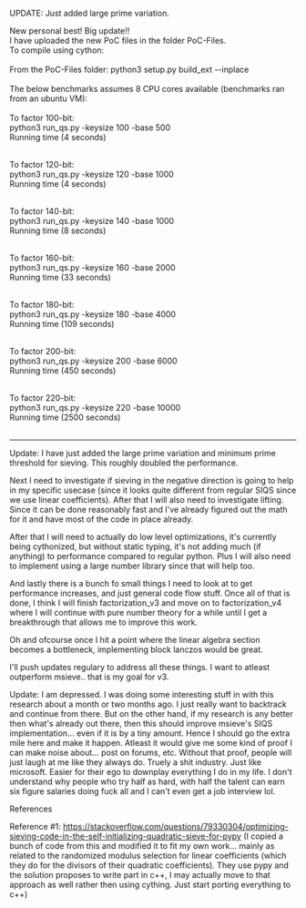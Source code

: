 UPDATE: Just added large prime variation.

New personal best! Big update!!</br>
I have uploaded the new PoC files in the folder PoC-Files.</br>
To compile using cython:</br></br>
From the PoC-Files folder: python3 setup.py build_ext --inplace</br></br>
The below benchmarks assumes 8 CPU cores available (benchmarks ran from an ubuntu VM):</br></br>
To factor 100-bit:</br>
python3 run_qs.py -keysize 100 -base 500 </br> 
Running time (4 seconds)</br></br>

To factor 120-bit:</br>
python3 run_qs.py -keysize 120 -base 1000 </br> 
Running time (4 seconds)</br></br>

To factor 140-bit:</br>
python3 run_qs.py -keysize 140 -base 1000 </br> 
Running time (8 seconds)</br></br>

To factor 160-bit:</br>
python3 run_qs.py -keysize 160 -base 2000 </br> 
Running time (33 seconds)</br></br>

To factor 180-bit:</br>
python3 run_qs.py -keysize 180 -base 4000 </br> 
Running time (109 seconds)</br></br>

To factor 200-bit:</br>
python3 run_qs.py -keysize 200 -base 6000 </br> 
Running time (450 seconds)</br></br>

To factor 220-bit:</br>
python3 run_qs.py -keysize 220 -base 10000 </br> 
Running time (2500 seconds)</br></br>

---------------------------------------------------------------------------
Update: I have just added the large prime variation and minimum prime threshold for sieving. This roughly doubled the performance.

Next I need to investigate if sieving in the negative direction is going to help in my specific usecase (since it looks quite different from regular SIQS since we use linear coefficients).
After that I will also need to investigate lifting. Since it can be done reasonably fast and I've already figured out the math for it and have most of the code in place already.

After that I will need to actually do low level optimizations, it's currently being cythonized, but without static typing, it's not adding much (if anything) to performance compared to regular python.
Plus I will also need to implement using a large number library since that will help too.

And lastly there is a bunch fo small things I need to look at to get performance increases, and just general code flow stuff.
Once all of that is done, I think I will finish factorization_v3 and move on to factorization_v4 where I will continue with pure number theory for a while until I get a breakthrough that allows me to improve this work.

Oh and ofcourse once I hit a point where the linear algebra section becomes a bottleneck, implementing block lanczos would be great.

I'll push updates regulary to address all these things. I want to atleast outperform msieve.. that is my goal for v3.


Update: I am depressed. I was doing some interesting stuff in with this research about a month or two months ago. I just really want to backtrack and continue from there. But on the other hand, if my research is any better then what's already out there, then this should improve msieve's SIQS implementation... even if it is by a tiny amount. Hence I should go the extra mile here and make it happen. Atleast it would give me some kind of proof I can make noise about... post on forums, etc. Without that proof, people will just laugh at me like they always do. Truely a shit industry. Just like microsoft. Easier for their ego to downplay everything I do in my life. I don't understand why people who try half as hard, with half the talent can earn six figure salaries doing fuck all and I can't even get a job interview lol.

References

Reference #1: https://stackoverflow.com/questions/79330304/optimizing-sieving-code-in-the-self-initializing-quadratic-sieve-for-pypy (I copied a bunch of code from this and modified it to fit my own work... mainly as related to the randomized modulus selection for linear coefficients (which they do for the divisors of their quadratic coefficients). They use pypy and the solution proposes to write part in c++, I may actually move to that approach as well rather then using cything. Just start porting everything to c++)

